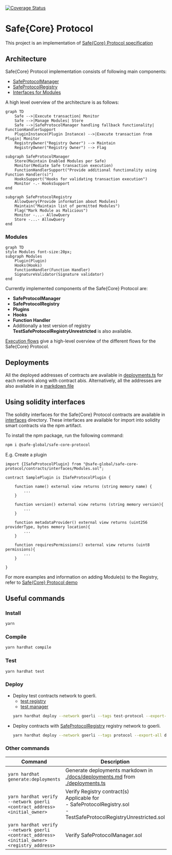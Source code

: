 [![Coverage Status](https://coveralls.io/repos/github/safe-global/safe-core-protocol/badge.svg)](https://coveralls.io/github/safe-global/safe-core-protocol)

# Safe{Core} Protocol

This project is an implementation of [Safe{Core} Protocol specification](https://github.com/safe-global/safe-core-protocol-specs)
## Architecture

Safe{Core} Protocol implementation consists of following main components:
- [SafeProtocolManager](./contracts/SafeProtocolManager.sol)
- [SafeProtocolRegistry](./contracts/SafeProtocolRegistry.sol)
- [Interfaces for Modules](./contracts/interfaces/Modules.sol)

A high level overview of the architecture is as follows:

```mermaid
graph TD
    Safe -->|Execute transaction| Monitor
    Safe -->|Manage Modules| Store
    Safe -->|SafeProtocolManager handling fallback functionality| FunctionHandlerSupport
    PluginInstance(Plugin Instance) -->|Execute transaction from Plugin| Monitor
    RegistryOwner("Registry Owner") --> Maintain
    RegistryOwner("Registry Owner") --> Flag

subgraph SafeProtocolManager
	Store(Maintain Enabled Modules per Safe)
    Monitor(Mediate Safe transaction execution)
    FunctionHandlerSupport("Provide additional functionality using Function Handler(s)")
    HooksSupport("Hooks for validating transaction execution")
    Monitor -.- HooksSupport
end

subgraph SafeProtocolRegistry
	AllowQuery(Provide information about Modules)
    Maintain("Maintain list of permitted Modules")
    Flag("Mark Module as Malicious")
    Monitor -...- AllowQuery
    Store -...- AllowQuery
end
```

### Modules

```mermaid
graph TD
style Modules font-size:20px;
subgraph Modules
	Plugin(Plugin)
	Hooks(Hooks)
	FunctionHandler(Function Handler)
	SignatureValidator(Signature validator)
end
```

Currently implemented components of the Safe{Core} Protocol are:
- **SafeProtocolManager**
- **SafeProtocolRegistry**
- **Plugins**
- **Hooks**
- **Function Handler**
- Additionally a test version of registry **TestSafeProtocolRegistryUnrestricted** is also available.

[Execution flows](./docs/execution_flows.md) give a high-level overview of the different flows for the Safe{Core} Protocol.

## Deployments

All the deployed addresses of contracts are available in [deployments.ts](./deployments.ts) for each network along with contract abis. Alternatively, all the addresses are also available in a [markdown file](./docs/deployments.md)

## Using solidity interfaces

The solidity interfaces for the Safe{Core} Protocol contracts are available in [interfaces](./contracts/interfaces) directory. These interfaces are available for import into solidity smart contracts via the npm artifact.

To install the npm package, run the following command:

```bash
npm i @safe-global/safe-core-protocol
```

E.g. Create a plugin

```solidity
import {ISafeProtocolPlugin} from "@safe-global/safe-core-protocol/contracts/interfaces/Modules.sol";

contract SamplePlugin is ISafeProtocolPlugin {

    function name() external view returns (string memory name) {
        ...
    }

    function version() external view returns (string memory version){
        ...
    }
  
    function metadataProvider() external view returns (uint256 providerType, bytes memory location){
        ...
    }

    function requiresPermissions() external view returns (uint8 permissions){
        ...
    }

}
```

For more examples and information on adding Module(s) to the Registry, refer to [Safe{Core} Protocol demo](https://github.com/safe-global/safe-core-protocol-demo/tree/main/contracts)

## Useful commands

### Install

```bash
yarn
```

### Compile

```bash
yarn hardhat compile
```

### Test

```bash
yarn hardhat test
```

### Deploy

-   Deploy test contracts network to goerli.
    -   [test registry](./contracts/test/TestSafeProtocolRegistryUnrestricted.sol)
    -   [test manager](./contracts/test/TestSafeProtocolManager.sol)
    ```bash
    yarn hardhat deploy --network goerli --tags test-protocol --export-all deployments.ts
    ```
-   Deploy contracts with [SafeProtocolRegistry](./contracts/test/TestSafeProtocolRegistryUnrestricted.sol) registry network to goerli.
    ```bash
    yarn hardhat deploy --network goerli --tags protocol --export-all deployments.ts
    ```
### Other commands

| Command                                                                                            | Description                                                                                                                           |
|----------------------------------------------------------------------------------------------------|---------------------------------------------------------------------------------------------------------------------------------------|
| ``` yarn hardhat generate:deployments ```                                                          | Generate deployments markdown in [./docs/deployments.md](./docs/deployments.md) from [./deployments.ts](./deployments.ts)             |
| ``` yarn hardhat verify --network goerli <contract_address> <initial_owner> ```                    | Verify Registry contract(s)<br/>  Applicable for<br/> - SafeProtocolRegistry.sol<br/> - TestSafeProtocolRegistryUnrestricted.sol<br/> |
| ``` yarn hardhat verify --network goerli <contract_address> <initial_owner> <registry_address> ``` | Verify SafeProtocolManager.sol                                                                                                        |
